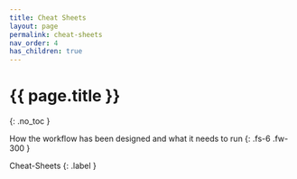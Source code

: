 ```yaml
---
title: Cheat Sheets
layout: page
permalink: cheat-sheets
nav_order: 4
has_children: true
---
```


# {{ page.title }}
{: .no_toc }

How the workflow has been designed and what it needs to run
{: .fs-6 .fw-300 }


Cheat-Sheets
{: .label }
